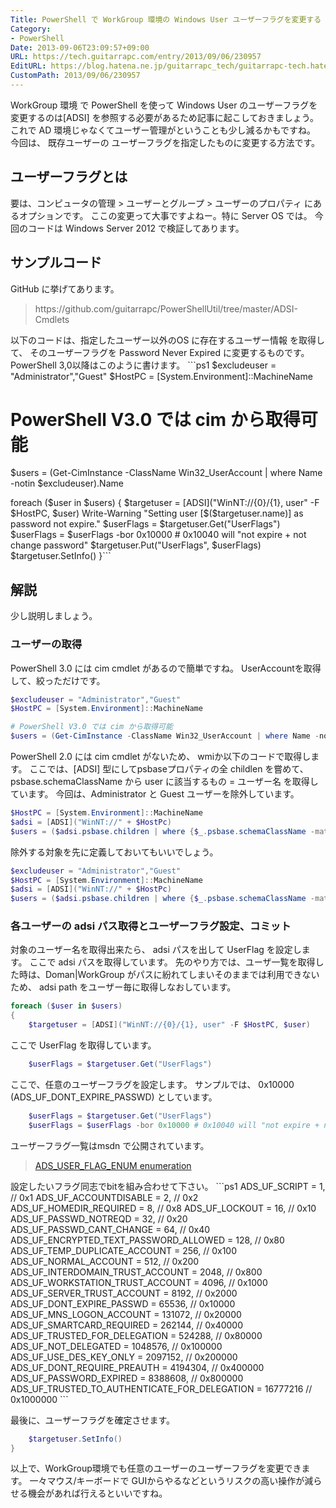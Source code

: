 ```yaml
---
Title: PowerShell で WorkGroup 環境の Windows User ユーザーフラグを変更する
Category:
- PowerShell
Date: 2013-09-06T23:09:57+09:00
URL: https://tech.guitarrapc.com/entry/2013/09/06/230957
EditURL: https://blog.hatena.ne.jp/guitarrapc_tech/guitarrapc-tech.hatenablog.com/atom/entry/11696248318757675963
CustomPath: 2013/09/06/230957
---
```


WorkGroup 環境 で PowerShell を使って Windows User のユーザーフラグを変更するのは[ADSI] を参照する必要があるため記事に起こしておきましょう。 これで AD 環境じゃなくてユーザー管理がということも少し減るかもですね。 今回は、 既存ユーザーの ユーザーフラグを指定したものに変更する方法です。
<!-- more -->

## ユーザーフラグとは
要は、コンピュータの管理 &gt; ユーザーとグループ &gt; ユーザーのプロパティ にあるオプションです。 ここの変更って大事ですよねー。特に Server OS では。 今回のコードは Windows Server 2012 で検証してあります。
## サンプルコード
GitHub に挙げてあります。
<blockquote>https://github.com/guitarrapc/PowerShellUtil/tree/master/ADSI-Cmdlets</blockquote>
以下のコードは、指定したユーザー以外のOS に存在するユーザー情報 を取得して、 そのユーザーフラグを Password Never Expired に変更するものです。 PowerShell 3,0以降はこのように書けます。
```ps1
$excludeuser = "Administrator","Guest"
$HostPC = [System.Environment]::MachineName

# PowerShell V3.0 では cim から取得可能
$users = (Get-CimInstance -ClassName Win32_UserAccount | where Name -notin $excludeuser).Name

foreach ($user in $users)
{
    $targetuser = [ADSI]("WinNT://{0}/{1}, user" -F $HostPC, $user)
    Write-Warning "Setting user [$($targetuser.name)] as password not expire."
    $userFlags = $targetuser.Get("UserFlags")
    $userFlags = $userFlags -bor 0x10000 # 0x10040 will "not expire + not change password"
    $targetuser.Put("UserFlags", $userFlags)
    $targetuser.SetInfo()
}```


## 解説
少し説明しましょう。
### ユーザーの取得
PowerShell 3.0 には cim cmdlet があるので簡単ですね。 UserAccountを取得して、絞っただけです。
```ps1
$excludeuser = "Administrator","Guest"
$HostPC = [System.Environment]::MachineName

# PowerShell V3.0 では cim から取得可能
$users = (Get-CimInstance -ClassName Win32_UserAccount | where Name -notin $excludeuser).Name
```

PowerShell 2.0 には cim cmdlet がないため、 wmiか以下のコードで取得します。 ここでは、[ADSI] 型にしてpsbaseプロパティの全 childlen を嘗めて、 psbase.schemaClassName から user に該当するもの = ユーザー名 を取得しています。 今回は、Administrator と Guest ユーザーを除外しています。
```ps1
$HostPC = [System.Environment]::MachineName
$adsi = [ADSI]("WinNT://" + $HostPc)
$users = ($adsi.psbase.children | where {$_.psbase.schemaClassName -match "user"} | where Name -notin "Administrator","Guest").Name
```

除外する対象を先に定義しておいてもいいでしょう。
```ps1
$excludeuser = "Administrator","Guest"
$HostPC = [System.Environment]::MachineName
$adsi = [ADSI]("WinNT://" + $HostPc)
$users = ($adsi.psbase.children | where {$_.psbase.schemaClassName -match "user"} | where Name -notin $excludeuser).Name
```

### 各ユーザーの adsi パス取得とユーザーフラグ設定、コミット
対象のユーザー名を取得出来たら、 adsi パスを出して UserFlag を設定します。 ここで adsi パスを取得しています。 先のやり方では、ユーザ一覧を取得した時は、Doman|WorkGroup がパスに紛れてしまいそのままでは利用できないため、 adsi path をユーザー毎に取得しなおしています。
```ps1
foreach ($user in $users)
{
    $targetuser = [ADSI]("WinNT://{0}/{1}, user" -F $HostPC, $user)
```

ここで UserFlag を取得しています。
```ps1
    $userFlags = $targetuser.Get("UserFlags")
```

ここで、任意のユーザーフラグを設定します。 サンプルでは、 0x10000 (ADS_UF_DONT_EXPIRE_PASSWD) としています。
```ps1
    $userFlags = $targetuser.Get("UserFlags")
    $userFlags = $userFlags -bor 0x10000 # 0x10040 will "not expire + not change password"
```

ユーザーフラグ一覧はmsdn で公開されています。
<blockquote><a href="http://msdn.microsoft.com/en-us/library/windows/desktop/aa772300(v=vs.85).aspx">ADS_USER_FLAG_ENUM enumeration</a></blockquote>
設定したいフラグ同志でbitを組み合わせて下さい。
```ps1
ADS_UF_SCRIPT                                  = 1,        // 0x1
  ADS_UF_ACCOUNTDISABLE                          = 2,        // 0x2
  ADS_UF_HOMEDIR_REQUIRED                        = 8,        // 0x8
  ADS_UF_LOCKOUT                                 = 16,       // 0x10
  ADS_UF_PASSWD_NOTREQD                          = 32,       // 0x20
  ADS_UF_PASSWD_CANT_CHANGE                      = 64,       // 0x40
  ADS_UF_ENCRYPTED_TEXT_PASSWORD_ALLOWED         = 128,      // 0x80
  ADS_UF_TEMP_DUPLICATE_ACCOUNT                  = 256,      // 0x100
  ADS_UF_NORMAL_ACCOUNT                          = 512,      // 0x200
  ADS_UF_INTERDOMAIN_TRUST_ACCOUNT               = 2048,     // 0x800
  ADS_UF_WORKSTATION_TRUST_ACCOUNT               = 4096,     // 0x1000
  ADS_UF_SERVER_TRUST_ACCOUNT                    = 8192,     // 0x2000
  ADS_UF_DONT_EXPIRE_PASSWD                      = 65536,    // 0x10000
  ADS_UF_MNS_LOGON_ACCOUNT                       = 131072,   // 0x20000
  ADS_UF_SMARTCARD_REQUIRED                      = 262144,   // 0x40000
  ADS_UF_TRUSTED_FOR_DELEGATION                  = 524288,   // 0x80000
  ADS_UF_NOT_DELEGATED                           = 1048576,  // 0x100000
  ADS_UF_USE_DES_KEY_ONLY                        = 2097152,  // 0x200000
  ADS_UF_DONT_REQUIRE_PREAUTH                    = 4194304,  // 0x400000
  ADS_UF_PASSWORD_EXPIRED                        = 8388608,  // 0x800000
  ADS_UF_TRUSTED_TO_AUTHENTICATE_FOR_DELEGATION  = 16777216 // 0x1000000
```

最後に、ユーザーフラグを確定させます。
```ps1
    $targetuser.SetInfo()
}
```

以上で、WorkGroup環境でも任意のユーザーのユーザーフラグを変更できます。 一々マウス/キーボードで GUIからやるなどというリスクの高い操作が減らせる機会があれば行えるといいですね。
